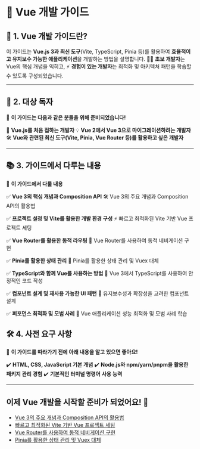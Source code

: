 # 🚀 Vue 개발 가이드

## 📌 1. Vue 개발 가이드란?
이 가이드는 **Vue.js 3과 최신 도구**(Vite, TypeScript, Pinia 등)를 활용하여 **효율적이고 유지보수 가능한 애플리케이션**을 개발하는 방법을 설명합니다.
👨‍💻 **초보 개발자**는 Vue의 핵심 개념을 익히고,
⚡ **경험이 있는 개발자**는 최적화 및 아키텍처 패턴을 학습할 수 있도록 구성되었습니다.

---

## 🎯 2. 대상 독자
📌 **이 가이드는 다음과 같은 분들을 위해 준비되었습니다!**

👶 **Vue.js를 처음 접하는 개발자**
💡 **Vue 2에서 Vue 3으로 마이그레이션하려는 개발자**
🛠 **Vue와 관련된 최신 도구(Vite, Pinia, Vue Router 등)를 활용하고 싶은 개발자**

---

## 📚 3. 가이드에서 다루는 내용
📌 **이 가이드에서 다룰 내용**

✅ **Vue 3의 핵심 개념과 Composition API**
🛠 Vue 3의 주요 개념과 Composition API의 활용법

✅ **프로젝트 설정 및 Vite를 활용한 개발 환경 구성**
⚡ 빠르고 최적화된 Vite 기반 Vue 프로젝트 세팅

✅ **Vue Router를 활용한 동적 라우팅**
🔀 Vue Router를 사용하여 동적 네비게이션 구현

✅ **Pinia를 활용한 상태 관리**
🍍 Pinia를 활용한 상태 관리 및 Vuex 대체

✅ **TypeScript와 함께 Vue를 사용하는 방법**
📜 Vue 3에서 TypeScript를 사용하여 안정적인 코드 작성

✅ **컴포넌트 설계 및 재사용 가능한 UI 패턴**
📐 유지보수성과 확장성을 고려한 컴포넌트 설계

✅ **퍼포먼스 최적화 및 모범 사례**
🚀 Vue 애플리케이션 성능 최적화 및 모범 사례 학습

## 🛠 4. 사전 요구 사항
📌 **이 가이드를 따라가기 전에 아래 내용을 알고 있으면 좋아요!**

✔️ **HTML, CSS, JavaScript 기본 개념**
✔️ **Node.js와 npm/yarn/pnpm을 활용한 패키지 관리 경험**
✔️ **기본적인 터미널 명령어 사용 능력**

---

## 이제 Vue 개발을 시작할 준비가 되었어요! 🚀
- [Vue 3의 주요 개념과 Composition API의 활용법](/guide/vue)
- [빠르고 최적화된 Vite 기반 Vue 프로젝트 세팅](/guide/vite-setting)
- [Vue Router를 사용하여 동적 네비게이션 구현](/guide/router)
- [Pinia를 활용한 상태 관리 및 Vuex 대체](/guide/pinia)
